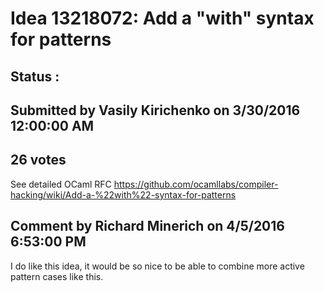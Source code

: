 # Idea 13218072: Add a "with" syntax for patterns #

## Status : 

## Submitted by Vasily Kirichenko on 3/30/2016 12:00:00 AM

## 26 votes

See detailed OCaml RFC https://github.com/ocamllabs/compiler-hacking/wiki/Add-a-%22with%22-syntax-for-patterns


## Comment by Richard Minerich on 4/5/2016 6:53:00 PM

I do like this idea, it would be so nice to be able to combine more active pattern cases like this.
